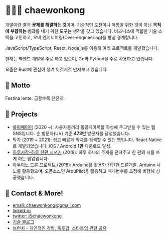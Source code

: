 # 👨🏾‍💻 chaewonkong

개발이란 결국 **문제를 해결하는 것**이며, 기술적인 도전이나 욕망을 위한 것이 아닌 **목적에 부합하는 성과**를 내기 위한 도구는 생각을 갖고 있습니다.
비즈니스에 적합한 기술 스택을 고민하고, 오버 엔지니어링(Over-engineering)을 항상 경계합니다.

JavaScript/TypeScript, React, Node.js를 이용해 여러 프로젝트를 개발했습니다. 

현재는 백엔드 개발을 주로 하고 있으며,
Go와 Python을 주로 사용하고 있습니다.

요즘은 Rust에 관심이 생겨 이것저것 만져보고 있습니다.

## 🎈 Motto
Festina lente.
급할수록 천천히.

## 🚀 Projects

- [롤링페이퍼](https://rollingpaper.site) (2020 ~): 사용자들끼리 롤링페이퍼를 작성해 주고받을 수 있는 웹 SNS입니다. 순 방문자(UV) 기준 **473만** 방문자를 달성했습니다.
- 막차 (2019 ~ 2021): 쉽고 빠르게 막차를 검색할 수 있는 앱입니다. React Native로 개발되었습니다. iOS / Android **1만** 다운로드 달성.
- [하루시작-하루 한편 시쓰기](https://harusijak.com) (2018): 하루 하나의 주제를 던져주고 한 편의 시를 쓰게 하는 웹앱입니다.
- [아두이노 드론 프로젝트](https://www.youtube.com/embed/-yl7HBhhvFA) (2016): Arduino를 활용한 간단한 드론개발. Arduino 나노를 활용했으며, 오픈소스인 ArduPilot을 활용하고 매개변수를 조정해 비행해 성공했습니다.

## 💌 Contact & More!

- [email: chaewonkong@gmail.com](mailto://chaewonkong@gmail.com)
- [linked-in](https://www.linkedin.com/in/chaewon-kong-958986119/)
- [twitter: @chaewonkong](https://twitter.com/chaewonkong)
- [기술 블로그](https://leonkong.cc)
- [브런치 - 개인적인 경험, 독후감, 스타트업 관련 공유](https://brunch.co.kr/@chaewonkong)
